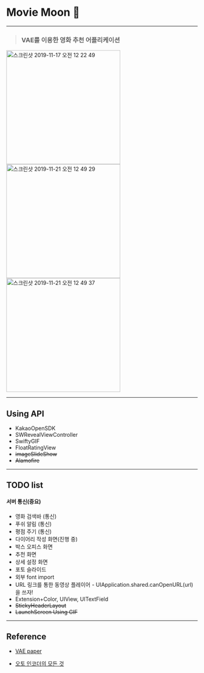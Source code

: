 # Movie Moon 📱 

---

> ### VAE를 이용한 영화 추천 어플리케이션

<img width="300" alt="스크린샷 2019-11-17 오전 12 22 49" src="https://user-images.githubusercontent.com/46750574/68995941-c804c200-08d6-11ea-9e17-248fc1365dd9.png">
<img width="300" alt="스크린샷 2019-11-21 오전 12 49 29" src="https://user-images.githubusercontent.com/46750574/69254110-0b25a480-0bf9-11ea-858c-be9e0e6fcdec.png"><img width="300" alt="스크린샷 2019-11-21 오전 12 49 37" src="https://user-images.githubusercontent.com/46750574/69254111-0b25a480-0bf9-11ea-895d-b0fe9e14d0ab.png">

---

## Using API

* KakaoOpenSDK
* SWRevealViewController
* SwiftyGIF
* FloatRatingView
* ~~imageSlideShow~~
* ~~Alamofire~~

---

## TODO list

#### 서버 통신(중요)

* 영화 검색바 (통신)
* 푸쉬 알림 (통신)
* 평점 주기 (통신)
* 다이어리 작성 화면(진행 중)
* 박스 오피스 화면
* 추천 화면
* 상세 설정 화면
* 포토 슬라이드 
* 외부 font import
* URL 링크를 통한 동영상 플레이어 - UIApplication.shared.canOpenURL(url) 을 쓰자!
* Extension+Color, UIView, UITextField
* ~~StickyHeaderLayout~~
* ~~LaunchScreen Using GIF~~

---
## Reference

* [VAE paper](https://arxiv.org/pdf/1312.6114.pdf)

* [오토 인코더의 모든 것 ](https://www.slideshare.net/NaverEngineering/ss-96581209)